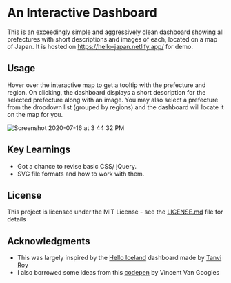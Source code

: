 # An Interactive Dashboard

This is an exceedingly simple and aggressively clean dashboard showing all prefectures with short descriptions and images of each, located on a map of Japan. It is hosted on https://hello-japan.netlify.app/ for demo. 

## Usage

Hover over the interactive map to get a tooltip with the prefecture and region. On clicking, the dashboard displays a short description for the selected prefecture along with an image. You may also select a prefecture from the dropdown list (grouped by regions) and the dashboard will locate it on the map for you.

![Screenshot 2020-07-16 at 3 44 32 PM](https://user-images.githubusercontent.com/60803609/87661468-44111b80-c77e-11ea-86a7-6c9191749331.png)

## Key Learnings

* Got a chance to revise basic CSS/ jQuery.
* SVG file formats and how to work with them.

## License

This project is licensed under the MIT License - see the [LICENSE.md](LICENSE.md) file for details

## Acknowledgments

* This was largely inspired by the [Hello Iceland](https://github.com/tanviroy/hello-iceland-v1) dashboard made by [Tanvi Roy](https://github.com/tanviroy)
* I also borrowed some ideas from this [codepen](https://codepen.io/Gogh/pen/bYwqrL) by Vincent Van Googles
